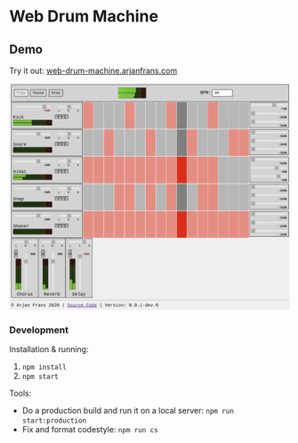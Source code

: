 # Web Drum Machine

## Demo
Try it out: [web-drum-machine.arjanfrans.com](https://web-drum-machine.arjanfrans.com/)

![Version 0.0.1-dev.6](./.github/media/version_0.0.1-dev.6.png)


### Development

Installation & running:

1. `npm install`
2. `npm start`

Tools:
* Do a production build and run it on a local server: `npm run start:production`
* Fix and format codestyle: `npm run cs`
